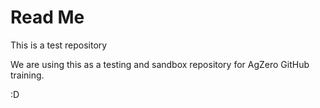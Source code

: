 # Read Me

This is a test repository

We are using this as a testing and sandbox repository for AgZero GitHub training.

:D


